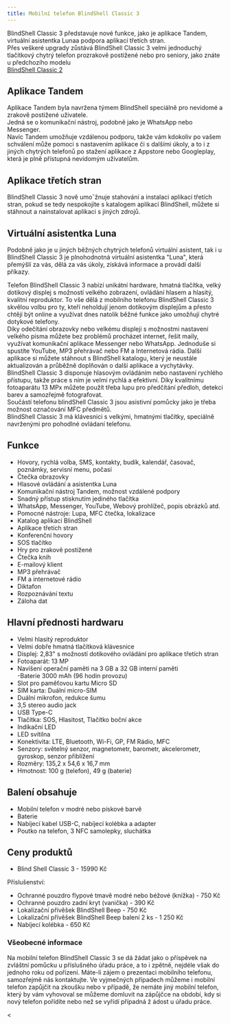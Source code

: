 ```yaml
---
title: Mobilní telefon BlindShell Classic 3
---
```


BlindShell Classic 3 představuje nové funkce, jako je aplikace Tandem, virtuální asistentka Lunaa podpora aplikací třetích stran.  
Přes veškeré upgrady zůstává BlindShell Classic 3 velmi jednoduchý tlačítkový chytrý telefon prozrakově postižené nebo pro seniory, jako znáte u předchozího modelu  
[BlindShell Classic 2](/clanky/mobilni-telefon-blindshell-classic-2/)  

## Aplikace Tandem
Aplikace Tandem byla navržena týmem BlindShell speciálně pro nevidomé a zrakově postižené uživatele.  
Jedná se o komunikační nástroj, podobně jako je WhatsApp nebo Messenger.  
Navíc Tandem umožňuje vzdálenou podporu, takže vám kdokoliv po vašem schválení může pomoci s nastavením aplikace či s dalšími úkoly, a to i z jiných chytrých telefonů po stažení aplikace z Appstore nebo Googleplay, která je plně přístupná nevidomým uživatelům.  

## Aplikace třetích stran
BlindShell Classic 3 nově umoˇžnuje stahování a instalaci aplikací třetích stran, pokud se tedy nespokojíte s katalogem aplikací BlindShell, můžete si stáhnout a nainstalovat aplikaci s jiných zdrojů.

## Virtuální asistentka Luna
Podobně jako je u jiných běžných chytrých telefonů virtuální asistent, tak i u BlindShell Classic 3 je plnohodnotná virtuální asistentka "Luna", která přemýšlí za vás, dělá za vás úkoly, získává informace a provádí další příkazy.  

Telefon BlindShell Classic 3 nabízí unikátní hardware, hmatná tlačítka, velký dotikový displej s možností velkého zobrazení, ovládání hlasem a hlasitý, kvalitní reproduktor. To vše dělá z mobilního telefonu BlindShell Classic 3 skvělou volbu pro ty, kteří neholdují jenom dotikovým displejům a přesto chtějí být online a využívat dnes natolik běžné funkce jako umožňují chytré dotykové telefony.  
Díky odečítání obrazovky nebo velkému displeji s možnostmi nastavení velkého písma můžete bez problémů procházet internet, řešit maily, využívat komunikační aplikace Messenger nebo WhatsApp. Jednoduše si spustíte YouTube, MP3 přehrávač nebo FM a Internetová rádia. Další aplikace si můžete stáhnout s BlindShell katalogu, který je neustále aktualizován a průběžně doplňován o další aplikace a vychytávky.  
BlindShell Classic 3 disponuje hlasovým ovládáním nebo nastavení rychlého přístupu, takže práce s ním je velmi rychlá a efektivní. Díky kvalitnímu fotoaparátu 13 MPx můžete použít třeba lupu pro předčítání předloh, detekci barev a samozřejmě fotografovat.  
Součástí telefonu blindShell Classic 3 jsou  asistivní pomůcky jako je třeba možnost označování MFC předmětů.  
BlindShell Classic 3 má klávesnici s velkými, hmatnými tlačítky, speciálně navrženými pro pohodlné ovládaní telefonu.  

## Funkce
- Hovory, rychlá volba, SMS, kontakty, budík, kalendář, časovač, poznámky, servisní menu, počasí  
- Čtečka obrazovky  
- Hlasové ovládání a asistentka Luna  
- Komunikační nástroj Tandem, možnost vzdálené podpory  
- Snadný přístup stisknutím jediného tlačítka  
- WhatsApp, Messenger, YouTube, Webový prohlížeč, popis obrázků atd.  
- Pomocné nástroje: Lupa, MFC čtečka, lokalizace  
- Katalog aplikací BlindShell  
- Aplikace třetích stran  
- Konferenční hovory  
- SOS tlačítko  
- Hry pro zrakově postižené  
- Čtečka knih  
- E-mailový klient  
- MP3 přehrávač  
- FM a internetové rádio  
- Diktafon  
- Rozpoznávání textu  
- Záloha dat  

## Hlavní přednosti hardwaru
- Velmi hlasitý reproduktor  
- Velmi dobře hmatná tlačítková klávesnice  
- Displej: 2,83" s možností dotikového ovládání pro aplikace třetích stran  
- Fotoaparát: 13 MP  
- Navíšení operační paměti na 3 GB a 32 GB interní paměti  
-Baterie  3000 mAh (96 hodin provozu)  
- Slot pro paměťovou kartu Micro SD  
- SIM karta: Duální micro-SIM  
- Duální mikrofon, redukce šumu  
- 3,5 stereo audio jack  
- USB Type-C  
- Tlačítka: SOS, Hlasitost, Tlačítko boční akce  
- Indikační LED  
- LED svítilna  
- Konektivita: LTE, Bluetooth, Wi-Fi, GP, FM Rádio, MFC  
- Senzory: světelný senzor, magnetometr, barometr, akcelerometr, gyroskop, senzor přiblížení  
- Rozměry: 135,2 x 54,6 x 16,7 mm  
- Hmotnost: 100 g (telefon), 49 g (baterie)  

## Balení obsahuje
- Mobilní telefon v modré nebo pískové barvě  
- Baterie  
- Nabíjecí kabel USB-C, nabíjecí kolébka a adapter  
- Poutko na telefon, 3 NFC samolepky, sluchátka  

## Ceny produktů  
- Blind Shell Classic 3 - 15990 Kč  

Příslušenství:  
- Ochranné pouzdro flypové tmavě modré nebo béžové (knížka) - 750 Kč  
- Ochranné pouzdro zadní kryt (vanička) - 390 Kč  
- Lokalizační přívěšek BlindShell Beep - 750 Kč  
- Lokalizační přívěšek BlindShell Beep balení 2 ks - 1 250 Kč  
- Nabíjecí kolébka - 650 Kč  

### Všeobecné informace
Na mobilní telefon BlindShell Classic 3 se dá žádat jako o příspěvek na zvláštní pomůcku u příslušného úřadu práce, a to i zpětně, nejdéle však do jednoho roku od pořízení.
Máte-li zájem o prezentaci mobilního telefonu, samozřejmě nás kontaktujte.
Ve vyjmečných případech můžeme i mobilní telefon zapůjčit na zkoušku nebo v případě, že nemáte jiný mobilní telefon, který by vám vyhovoval se můžeme domluvit na zápůjčce na období, kdy si nový telefon pořídíte nebo než se vyřídí případná ž
ádost u úřadu práce.

<
